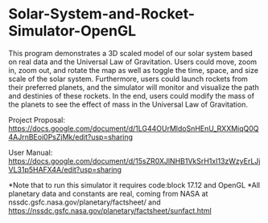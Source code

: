 # Solar-System-and-Rocket-Simulator-OpenGL
This program demonstrates a 3D scaled model of our solar system based on real data and the Universal Law of Gravitation. Users could move, zoom in, zoom out, and rotate the map as well as toggle the time, space, and size scale of the solar system. Furthermore, users could launch rockets from their preferred planets, and the simulator will monitor and visualize the path and destinies of these rockets. In the end, users could modify the mass of the planets to see the effect of mass in the Universal Law of Gravitation.

Project Proposal:
https://docs.google.com/document/d/1LG44OUrMldoSnHEnU_RXXMiqQ0Q4AJrnBEoi0PsZjMk/edit?usp=sharing

User Manual:
https://docs.google.com/document/d/15sZR0XJlNHB1VkSrH1xI13zWzyErLJjVL31p5HAFX4A/edit?usp=sharing

*Note that to run this simulator it requires code:block 17.12 and OpenGL
*All planetary data and constants are real, coming from NASA at nssdc.gsfc.nasa.gov/planetary/factsheet/ and https://nssdc.gsfc.nasa.gov/planetary/factsheet/sunfact.html
